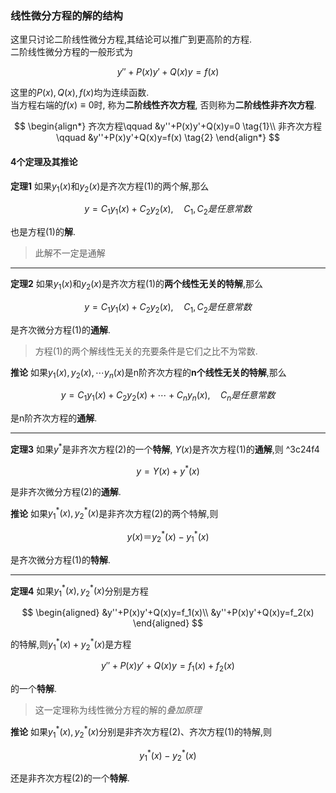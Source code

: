 ### 线性微分方程的解的结构

这里只讨论二阶线性微分方程,其结论可以推广到更高阶的方程. <BR>
二阶线性微分方程的一般形式为

$$
y''+P(x)y'+Q(x)y=f(x)
$$

这里的$P(x), Q(x), f(x)$均为连续函数. <BR>
当方程右端的$f(x)\equiv 0$时, 称为**二阶线性齐次方程**, 否则称为**二阶线性非齐次方程**.

$$
\begin{align*}
	齐次方程\qquad &y''+P(x)y'+Q(x)y=0 \tag{1}\\
	非齐次方程\qquad &y''+P(x)y'+Q(x)y=f(x) \tag{2}
\end{align*}
$$

#### 4个定理及其推论

**定理1** 如果$y_1(x)$和$y_2(x)$是齐次方程(1)的两个解,那么

$$
y=C_1y_1(x)+C_2y_2(x), \quad C_1, C_2是任意常数
$$

也是方程(1)的**解**.

> 此解不一定是通解

---

**定理2** 如果$y_1(x)$和$y_2(x)$是齐次方程(1)的**两个线性无关的特解**,那么

$$
y=C_1y_1(x)+C_2y_2(x), \quad C_1, C_2是任意常数
$$

是齐次微分方程(1)的**通解**.

> 方程(1)的两个解线性无关的充要条件是它们之比不为常数.

**推论** 如果$y_1(x),y_2(x), \cdots y_n(x)$是n阶齐次方程的**n个线性无关的特解**,那么

$$
y=C_1y_1(x)+C_2y_2(x)+ \cdots + C_ny_n(x), \quad C_n是任意常数
$$

是n阶齐次方程的**通解**.

---

**定理3** 如果$y^*$是非齐次方程(2)的一个**特解**, $Y(x)$是齐次方程(1)的**通解**,则 ^3c24f4

$$
y=Y(x)+y^*(x)
$$

是非齐次微分方程(2)的**通解**.

**推论** 如果$y_1^*(x),y_2^*(x)$是非齐次方程(2)的两个特解,则

$$
y(x)＝y_2^{*}(x)-y_1^*(x)
$$

是齐次微分方程(1)的**特解**.

---

**定理4** 如果$y_1^*(x),y_2^*(x)$分别是方程

$$
\begin{aligned}
	&y''+P(x)y'+Q(x)y=f_1(x)\\
	&y''+P(x)y'+Q(x)y=f_2(x)
\end{aligned}
$$

的特解,则$y_1^*(x)+y_2^*(x)$是方程

$$
y''+P(x)y'+Q(x)y=f_1(x)+f_2(x)
$$

的一个**特解**.

> 这一定理称为线性微分方程的解的<i>叠加原理</i>

**推论** 如果$y_1^*(x),y_2^*(x)$分别是非齐次方程(2)、齐次方程(1)的特解,则

$$
y_1^*(x) - y_2^*(x)
$$

还是非齐次方程(2)的一个**特解**.

